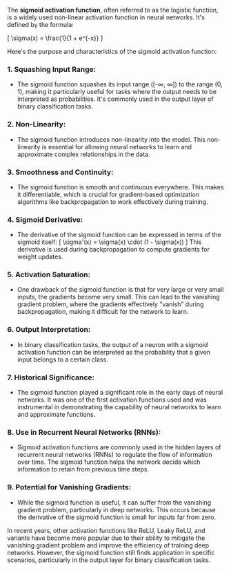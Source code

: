 The **sigmoid activation function**, often referred to as the logistic function, is a widely used non-linear activation function in neural networks. It's defined by the formula:

\[ \sigma(x) = \frac{1}{1 + e^{-x}} \]

Here's the purpose and characteristics of the sigmoid activation function:

### 1. **Squashing Input Range**:

- The sigmoid function squashes its input range ([-∞, ∞]) to the range (0, 1), making it particularly useful for tasks where the output needs to be interpreted as probabilities. It's commonly used in the output layer of binary classification tasks.

### 2. **Non-Linearity**:

- The sigmoid function introduces non-linearity into the model. This non-linearity is essential for allowing neural networks to learn and approximate complex relationships in the data.

### 3. **Smoothness and Continuity**:

- The sigmoid function is smooth and continuous everywhere. This makes it differentiable, which is crucial for gradient-based optimization algorithms like backpropagation to work effectively during training.

### 4. **Sigmoid Derivative**:

- The derivative of the sigmoid function can be expressed in terms of the sigmoid itself:
  \[ \sigma'(x) = \sigma(x) \cdot (1 - \sigma(x)) \]
  This derivative is used during backpropagation to compute gradients for weight updates.

### 5. **Activation Saturation**:

- One drawback of the sigmoid function is that for very large or very small inputs, the gradients become very small. This can lead to the vanishing gradient problem, where the gradients effectively "vanish" during backpropagation, making it difficult for the network to learn.

### 6. **Output Interpretation**:

- In binary classification tasks, the output of a neuron with a sigmoid activation function can be interpreted as the probability that a given input belongs to a certain class.

### 7. **Historical Significance**:

- The sigmoid function played a significant role in the early days of neural networks. It was one of the first activation functions used and was instrumental in demonstrating the capability of neural networks to learn and approximate functions.

### 8. **Use in Recurrent Neural Networks (RNNs)**:

- Sigmoid activation functions are commonly used in the hidden layers of recurrent neural networks (RNNs) to regulate the flow of information over time. The sigmoid function helps the network decide which information to retain from previous time steps.

### 9. **Potential for Vanishing Gradients**:

- While the sigmoid function is useful, it can suffer from the vanishing gradient problem, particularly in deep networks. This occurs because the derivative of the sigmoid function is small for inputs far from zero.

In recent years, other activation functions like ReLU, Leaky ReLU, and variants have become more popular due to their ability to mitigate the vanishing gradient problem and improve the efficiency of training deep networks. However, the sigmoid function still finds application in specific scenarios, particularly in the output layer for binary classification tasks.
